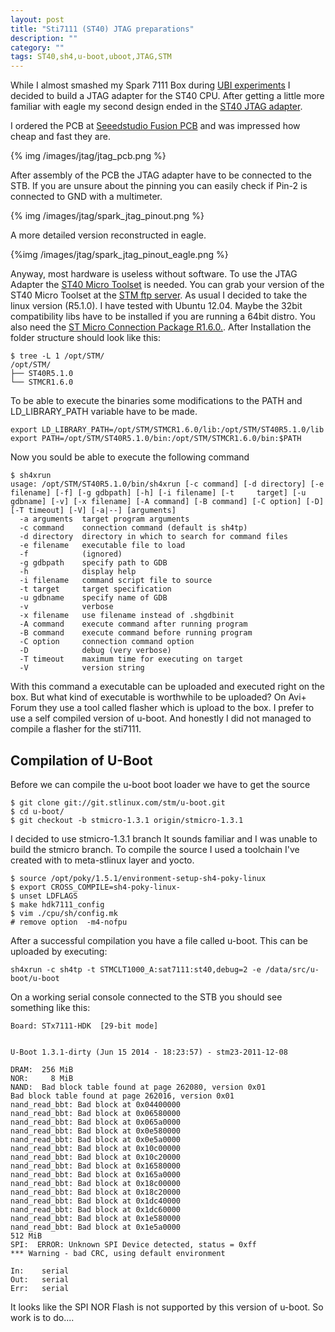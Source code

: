 ```yaml
---
layout: post
title: "Sti7111 (ST40) JTAG preparations"
description: ""
category: ""
tags: ST40,sh4,u-boot,uboot,JTAG,STM
---
```



While I almost smashed my Spark 7111 Box during [UBI experiments](http://project-magpie.github.io/2013/10/02/that-was-a-close-shave/) I decided to build a JTAG adapter for the ST40 CPU. After getting a little more familiar with eagle my second design ended in the [ST40 JTAG adapter](https://github.com/project-magpie/jtag-adapter).

I ordered the PCB at [Seeedstudio Fusion PCB](http://www.seeedstudio.com/service/) and was impressed how cheap and fast they are.

{% img /images/jtag/jtag_pcb.png %}

After assembly of the PCB the JTAG adapter have to be connected to the STB. If you are unsure about the pinning you can easily check if Pin-2 is connected to GND with a multimeter.

{% img /images/jtag/spark_jtag_pinout.png %}

A more detailed version reconstructed in eagle.

{%img /images/jtag/spark_jtag_pinout_eagle.png %}

Anyway, most hardware is useless without software. To use the JTAG Adapter the [ST40 Micro Toolset](http://www.st.com/st-web-ui/static/active/en/resource/technical/document/user_manual/CD17379953.pdf) is needed. You can grab your version of the ST40 Micro Toolset at the [STM ftp server](ftp://ftp.stlinux.com/pub/tools/products/st40tools/ST40_GNU_R5.1.0/). As usual I decided to take the linux version (R5.1.0). I have tested with Ubuntu 12.04. Maybe the 32bit compatibility libs have to be installed if you are running a 64bit distro. You also need the [ST Micro Connection Package R1.6.0.](ftp://ftp.stlinux.com/pub/tools/products/stmc2/R1.6.0/doc/release_notes.htm). After Installation the folder structure should look like this:

    $ tree -L 1 /opt/STM/
    /opt/STM/
    ├── ST40R5.1.0
    └── STMCR1.6.0

To be able to execute the binaries some modifications to the PATH and LD_LIBRARY_PATH variable have to be made.

    export LD_LIBRARY_PATH=/opt/STM/STMCR1.6.0/lib:/opt/STM/ST40R5.1.0/lib
    export PATH=/opt/STM/ST40R5.1.0/bin:/opt/STM/STMCR1.6.0/bin:$PATH

Now you sould be able to execute the following command

    $ sh4xrun
    usage: /opt/STM/ST40R5.1.0/bin/sh4xrun [-c command] [-d directory] [-e filename] [-f] [-g gdbpath] [-h] [-i filename] [-t     target] [-u gdbname] [-v] [-x filename] [-A command] [-B command] [-C option] [-D] [-T timeout] [-V] [-a|--] [arguments]
      -a arguments  target program arguments
      -c command    connection command (default is sh4tp)
      -d directory  directory in which to search for command files
      -e filename   executable file to load
      -f            (ignored)
      -g gdbpath    specify path to GDB
      -h            display help
      -i filename   command script file to source
      -t target     target specification
      -u gdbname    specify name of GDB
      -v            verbose
      -x filename   use filename instead of .shgdbinit
      -A command    execute command after running program
      -B command    execute command before running program
      -C option     connection command option
      -D            debug (very verbose)
      -T timeout    maximum time for executing on target
      -V            version string

With this command a executable can be uploaded and executed right on the box. But what kind of executable is worthwhile to be uploaded? On Avi+ Forum they use a tool called flasher which is upload to the box. I prefer to use a self compiled version of u-boot. And honestly I did not managed to compile a flasher for the sti7111.

## Compilation of U-Boot

Before we can compile the u-boot boot loader we have to get the source

    $ git clone git://git.stlinux.com/stm/u-boot.git
    $ cd u-boot/
    $ git checkout -b stmicro-1.3.1 origin/stmicro-1.3.1

I decided to use stmicro-1.3.1 branch It sounds familiar and I was unable to build the stmicro branch. To compile the source I used a toolchain I've created with to meta-stlinux layer and yocto.

    $ source /opt/poky/1.5.1/environment-setup-sh4-poky-linux
    $ export CROSS_COMPILE=sh4-poky-linux-
    $ unset LDFLAGS
    $ make hdk7111_config
    $ vim ./cpu/sh/config.mk
    # remove option  -m4-nofpu

After a successful compilation you have a file called u-boot. This can be uploaded by executing:

    sh4xrun -c sh4tp -t STMCLT1000_A:sat7111:st40,debug=2 -e /data/src/u-boot/u-boot

On a working serial console connected to the STB you should see something like this:

    Board: STx7111-HDK  [29-bit mode]


    U-Boot 1.3.1-dirty (Jun 15 2014 - 18:23:57) - stm23-2011-12-08

    DRAM:  256 MiB
    NOR:     8 MiB
    NAND:  Bad block table found at page 262080, version 0x01
    Bad block table found at page 262016, version 0x01
    nand_read_bbt: Bad block at 0x04400000
    nand_read_bbt: Bad block at 0x06580000
    nand_read_bbt: Bad block at 0x065a0000
    nand_read_bbt: Bad block at 0x0e580000
    nand_read_bbt: Bad block at 0x0e5a0000
    nand_read_bbt: Bad block at 0x10c00000
    nand_read_bbt: Bad block at 0x10c20000
    nand_read_bbt: Bad block at 0x16580000
    nand_read_bbt: Bad block at 0x165a0000
    nand_read_bbt: Bad block at 0x18c00000
    nand_read_bbt: Bad block at 0x18c20000
    nand_read_bbt: Bad block at 0x1dc40000
    nand_read_bbt: Bad block at 0x1dc60000
    nand_read_bbt: Bad block at 0x1e580000
    nand_read_bbt: Bad block at 0x1e5a0000
    512 MiB
    SPI:  ERROR: Unknown SPI Device detected, status = 0xff
    *** Warning - bad CRC, using default environment

    In:    serial
    Out:   serial
    Err:   serial

It looks like the SPI NOR Flash is not supported by this version of u-boot. So work is to do....
